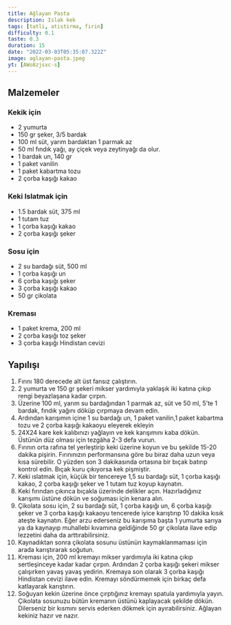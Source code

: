 ```yaml
---
title: Ağlayan Pasta
description: Islak kek
tags: [tatli, atistirma, firin]
difficulty: 0.1
taste: 0.3
duration: 15
date: "2022-03-03T05:35:07.322Z"
image: aglayan-pasta.jpeg
yt: [AWo8zjsxc-s]
---
```


## Malzemeler

### Kekik için

- 2 yumurta
- 150 gr şeker, 3/5 bardak
- 100 ml süt, yarım bardaktan 1 parmak az
- 50 ml fındık yağı, ay çiçek veya zeytinyağı da olur.
- 1 bardak un, 140 gr
- 1 paket vanilin
- 1 paket kabartma tozu
- 2 çorba kaşığı kakao

### Keki Islatmak için

- 1.5 bardak süt, 375 ml
- 1 tutam tuz
- 1 çorba kaşığı kakao
- 2 çorba kaşığı şeker

### Sosu için

- 2 su bardağı süt, 500 ml
- 1 çorba kaşığı un
- 6 çorba kaşığı şeker
- 3 çorba kaşığı kakao
- 50 gr çikolata

### Kreması

- 1 paket krema, 200 ml
- 2 çorba kaşığı toz şeker
- 3 çorba kaşığı Hindistan cevizi

## Yapılışı

1. Fırını 180 derecede alt üst fansız çalıştırın.
2. 2 yumurta ve 150 gr şekeri mikser yardımıyla yaklaşık iki katına çıkıp rengi beyazlaşana kadar çırpın.
3. Üzerine 100 ml, yarım su bardağından 1 parmak az, süt ve 50 ml, 5’te 1 bardak, fındık yağını döküp çırpmaya devam edin.
4. Ardından karışımın içine 1 su bardağı un, 1 paket vanilin,1 paket kabartma tozu ve 2 çorba kaşığı kakaoyu eleyerek ekleyin
5. 24X24 kare kek kalıbınızı yağlayın ve kek karışımını kaba dökün. Üstünün düz olması için tezgâha 2-3 defa vurun.
6. Fırının orta rafına tel yerleştirip keki üzerine koyun ve bu şekilde 15-20 dakika pişirin. Fırınınızın performansına göre bu biraz daha uzun veya kısa sürebilir. O yüzden son 3 dakikasında ortasına bir bıçak batırıp kontrol edin. Bıçak kuru çıkıyorsa kek pişmiştir.
7. Keki ıslatmak için, küçük bir tencereye 1,5 su bardağı süt, 1 çorba kaşığı kakao, 2 çorba kaşığı şeker ve 1 tutam tuz koyup kaynatın.
8. Keki fırından çıkınca bıçakla üzerinde delikler açın. Hazırladığınız karışımı üstüne dökün ve soğuması için kenara alın.
9. Çikolata sosu için, 2 su bardağı süt, 1 çorba kaşığı un, 6 çorba kaşığı şeker ve 3 çorba kaşığı kakaoyu tencerede iyice karıştırıp 10 dakika kısık ateşte kaynatın. Eğer arzu ederseniz bu karışıma başta 1 yumurta sarıya ya da kaynayıp muhallebi kıvamına geldiğinde 50 gr çikolata ilave edip lezzetini daha da arttırabilirsiniz.
10. Kaynadıktan sonra çikolata sosunu üstünün kaymaklanmaması için arada karıştırarak soğutun.
11. Kreması için, 200 ml kremayı mikser yardımıyla iki katına çıkıp sertleşinceye kadar kadar çırpın. Ardından 2 çorba kaşığı şekeri mikser çalışırken yavaş yavaş yedirin. Kremaya son olarak 3 çorba kaşığı Hindistan cevizi ilave edin. Kremayı söndürmemek için birkaç defa katlayarak karıştırın.
12. Soğuyan kekin üzerine önce çırptığınız kremayı spatula yardımıyla yayın. Çikolata sosunuzu bütün kremanın üstünü kaplayacak şekilde dökün. Dilerseniz bir kısmını servis ederken dökmek için ayırabilirsiniz. Ağlayan kekiniz hazır ve nazır.
